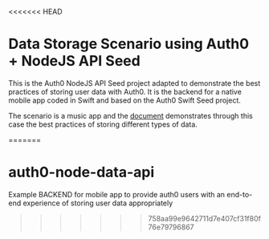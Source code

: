 <<<<<<< HEAD
# Data Storage Scenario using Auth0 + NodeJS API Seed

This is the Auth0 NodeJS API Seed project adapted to demonstrate the best practices of storing user data with Auth0. It is the backend for a native mobile app coded in Swift and based on the Auth0 Swift Seed project.

The scenario is a music app and the [document](https://auth0.com/docs/tutorials/User-Data-Storage-Scenario) demonstrates through this case the best practices of storing different types of data.

=======
# auth0-node-data-api
Example BACKEND for mobile app to provide auth0 users with an end-to-end experience of storing user data appropriately
>>>>>>> 758aa99e9642711d7e407cf31f80f76e79796867
